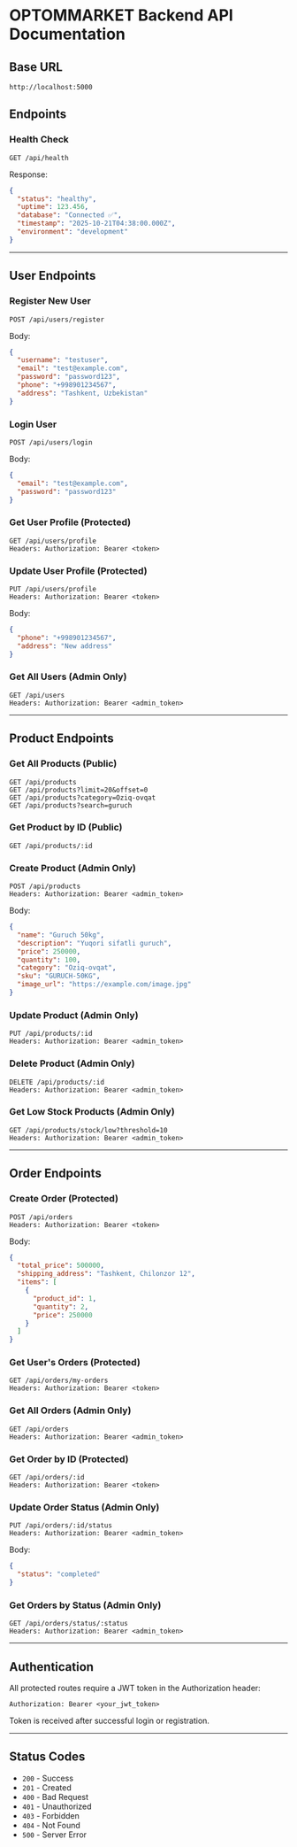 # OPTOMMARKET Backend API Documentation

## Base URL
```
http://localhost:5000
```

## Endpoints

### Health Check
```
GET /api/health
```
Response:
```json
{
  "status": "healthy",
  "uptime": 123.456,
  "database": "Connected ✅",
  "timestamp": "2025-10-21T04:38:00.000Z",
  "environment": "development"
}
```

---

## User Endpoints

### Register New User
```
POST /api/users/register
```
Body:
```json
{
  "username": "testuser",
  "email": "test@example.com",
  "password": "password123",
  "phone": "+998901234567",
  "address": "Tashkent, Uzbekistan"
}
```

### Login User
```
POST /api/users/login
```
Body:
```json
{
  "email": "test@example.com",
  "password": "password123"
}
```

### Get User Profile (Protected)
```
GET /api/users/profile
Headers: Authorization: Bearer <token>
```

### Update User Profile (Protected)
```
PUT /api/users/profile
Headers: Authorization: Bearer <token>
```
Body:
```json
{
  "phone": "+998901234567",
  "address": "New address"
}
```

### Get All Users (Admin Only)
```
GET /api/users
Headers: Authorization: Bearer <admin_token>
```

---

## Product Endpoints

### Get All Products (Public)
```
GET /api/products
GET /api/products?limit=20&offset=0
GET /api/products?category=Oziq-ovqat
GET /api/products?search=guruch
```

### Get Product by ID (Public)
```
GET /api/products/:id
```

### Create Product (Admin Only)
```
POST /api/products
Headers: Authorization: Bearer <admin_token>
```
Body:
```json
{
  "name": "Guruch 50kg",
  "description": "Yuqori sifatli guruch",
  "price": 250000,
  "quantity": 100,
  "category": "Oziq-ovqat",
  "sku": "GURUCH-50KG",
  "image_url": "https://example.com/image.jpg"
}
```

### Update Product (Admin Only)
```
PUT /api/products/:id
Headers: Authorization: Bearer <admin_token>
```

### Delete Product (Admin Only)
```
DELETE /api/products/:id
Headers: Authorization: Bearer <admin_token>
```

### Get Low Stock Products (Admin Only)
```
GET /api/products/stock/low?threshold=10
Headers: Authorization: Bearer <admin_token>
```

---

## Order Endpoints

### Create Order (Protected)
```
POST /api/orders
Headers: Authorization: Bearer <token>
```
Body:
```json
{
  "total_price": 500000,
  "shipping_address": "Tashkent, Chilonzor 12",
  "items": [
    {
      "product_id": 1,
      "quantity": 2,
      "price": 250000
    }
  ]
}
```

### Get User's Orders (Protected)
```
GET /api/orders/my-orders
Headers: Authorization: Bearer <token>
```

### Get All Orders (Admin Only)
```
GET /api/orders
Headers: Authorization: Bearer <admin_token>
```

### Get Order by ID (Protected)
```
GET /api/orders/:id
Headers: Authorization: Bearer <token>
```

### Update Order Status (Admin Only)
```
PUT /api/orders/:id/status
Headers: Authorization: Bearer <admin_token>
```
Body:
```json
{
  "status": "completed"
}
```

### Get Orders by Status (Admin Only)
```
GET /api/orders/status/:status
Headers: Authorization: Bearer <admin_token>
```

---

## Authentication

All protected routes require a JWT token in the Authorization header:
```
Authorization: Bearer <your_jwt_token>
```

Token is received after successful login or registration.

---

## Status Codes

- `200` - Success
- `201` - Created
- `400` - Bad Request
- `401` - Unauthorized
- `403` - Forbidden
- `404` - Not Found
- `500` - Server Error
